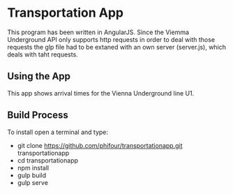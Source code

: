 # Transportation App
This program has been written in AngularJS.
Since the Viemma Underground API only supports http requests in order to deal with those requests the glp file had to be extaned with an own server (server.js),
which deals with taht requests.

## Using the App
This app shows arrival times for the Vienna Underground line U1.

## Build Process
To install open a terminal and type:
- git clone https://github.com/phifour/transportationapp.git transportationapp
- cd transportationapp
- npm install
- gulp build
- gulp serve


